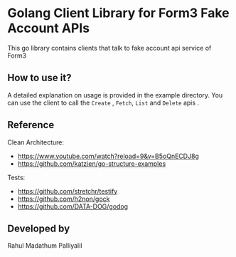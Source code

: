 # Golang Client Library for Form3 Fake Account APIs

This go library contains clients that talk to fake account api service of Form3

## How to use it?

A detailed explanation on usage is provided in the example directory. You can use the client
to call the ```Create``` , ```Fetch```, ```List``` and ```Delete``` apis .

## Reference

 Clean Architecture: 
  - https://www.youtube.com/watch?reload=9&v=B5oQnECDJ8g
  - https://github.com/katzien/go-structure-examples
  
  Tests: 
   - https://github.com/stretchr/testify
   - https://github.com/h2non/gock
   - https://github.com/DATA-DOG/godog

## Developed by

   Rahul Madathum Palliyalil   